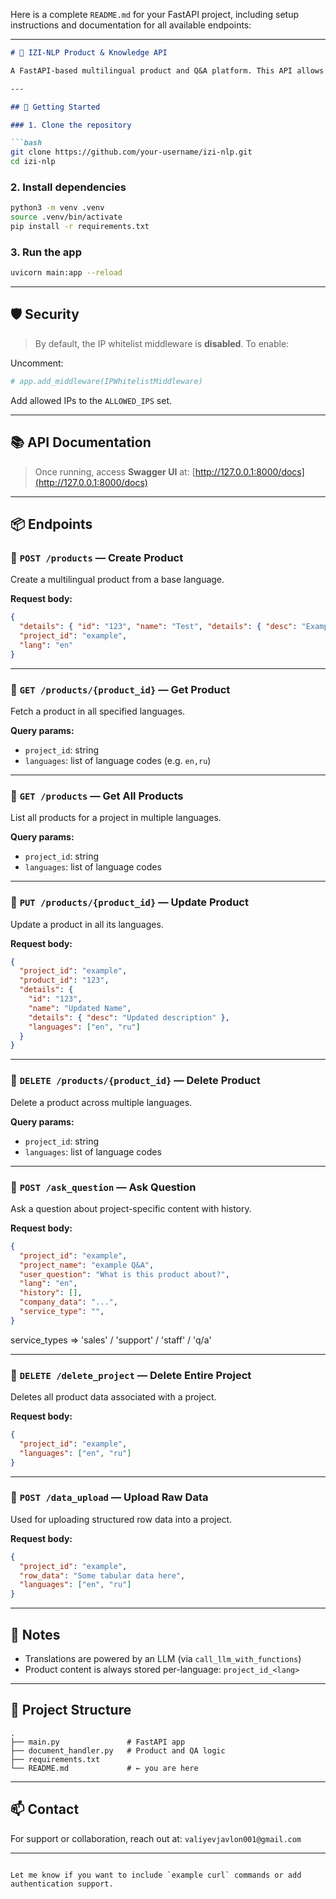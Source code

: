 Here is a complete `README.md` for your FastAPI project, including setup instructions and documentation for all available endpoints:

---

````markdown
# 🧠 IZI-NLP Product & Knowledge API

A FastAPI-based multilingual product and Q&A platform. This API allows you to create, update, retrieve, delete products across multiple languages, as well as ask questions using contextual project data.

---

## 🚀 Getting Started

### 1. Clone the repository

```bash
git clone https://github.com/your-username/izi-nlp.git
cd izi-nlp
````

### 2. Install dependencies

```bash
python3 -m venv .venv
source .venv/bin/activate
pip install -r requirements.txt
```

### 3. Run the app

```bash
uvicorn main:app --reload
```

---

## 🛡️ Security

> By default, the IP whitelist middleware is **disabled**. To enable:

Uncomment:

```python
# app.add_middleware(IPWhitelistMiddleware)
```

Add allowed IPs to the `ALLOWED_IPS` set.

---

## 📚 API Documentation

> Once running, access **Swagger UI** at:
> [http://127.0.0.1:8000/docs](http://127.0.0.1:8000/docs)

---

## 📦 Endpoints

### 🔹 `POST /products` — Create Product

Create a multilingual product from a base language.

**Request body:**

```json
{
  "details": { "id": "123", "name": "Test", "details": { "desc": "Example" }, "languages": ["en", "ru"] },
  "project_id": "example",
  "lang": "en"
}
```

---

### 🔹 `GET /products/{product_id}` — Get Product

Fetch a product in all specified languages.

**Query params:**

* `project_id`: string
* `languages`: list of language codes (e.g. `en,ru`)

---

### 🔹 `GET /products` — Get All Products

List all products for a project in multiple languages.

**Query params:**

* `project_id`: string
* `languages`: list of language codes

---

### 🔹 `PUT /products/{product_id}` — Update Product

Update a product in all its languages.

**Request body:**

```json
{
  "project_id": "example",
  "product_id": "123",
  "details": {
    "id": "123",
    "name": "Updated Name",
    "details": { "desc": "Updated description" },
    "languages": ["en", "ru"]
  }
}
```

---

### 🔹 `DELETE /products/{product_id}` — Delete Product

Delete a product across multiple languages.

**Query params:**

* `project_id`: string
* `languages`: list of language codes

---

### 🔹 `POST /ask_question` — Ask Question

Ask a question about project-specific content with history.

**Request body:**

```json
{
  "project_id": "example",
  "project_name": "example Q&A",
  "user_question": "What is this product about?",
  "lang": "en",
  "history": [],
  "company_data": "...",
  "service_type": "",
}
```
service_types => 'sales' / 'support' / 'staff' / 'q/a'

---

### 🔹 `DELETE /delete_project` — Delete Entire Project

Deletes all product data associated with a project.

**Request body:**

```json
{
  "project_id": "example",
  "languages": ["en", "ru"]
}
```

---

### 🔹 `POST /data_upload` — Upload Raw Data

Used for uploading structured row data into a project.

**Request body:**

```json
{
  "project_id": "example",
  "row_data": "Some tabular data here",
  "languages": ["en", "ru"]
}
```

---

## 🧠 Notes

* Translations are powered by an LLM (via `call_llm_with_functions`)
* Product content is always stored per-language: `project_id_<lang>`

---

## 📂 Project Structure

```
.
├── main.py               # FastAPI app
├── document_handler.py   # Product and QA logic
├── requirements.txt
└── README.md             # ← you are here
```

---

## 📫 Contact

For support or collaboration, reach out at:
`valiyevjavlon001@gmail.com`

---

```

Let me know if you want to include `example curl` commands or add authentication support.
```
